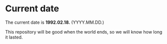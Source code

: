 # Current date

The current date is **1992.02.18.** (YYYY.MM.DD.)

This repository will be good when the world ends, so we will know how long it lasted.